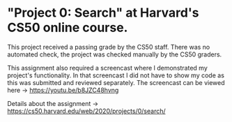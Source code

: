 # "Project 0: Search" at Harvard's CS50 online course.

This project received a passing grade by the CS50 staff. There was no automated check, the project was checked manually by the CS50 graders.

This assignment also required a screencast where I demonstrated my project's functionality. In that screencast I did not have to show my code as this was submitted and reviewed separately. The screencast can be viewed here -> https://youtu.be/b8JZC48hvng

Details about the assignment -> https://cs50.harvard.edu/web/2020/projects/0/search/


